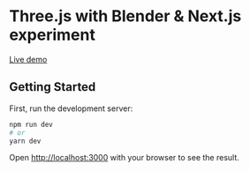 # Three.js with Blender & Next.js experiment

[Live demo](https://three-with-blender.vercel.app/)

## Getting Started

First, run the development server:

```bash
npm run dev
# or
yarn dev
```

Open [http://localhost:3000](http://localhost:3000) with your browser to see the result.
